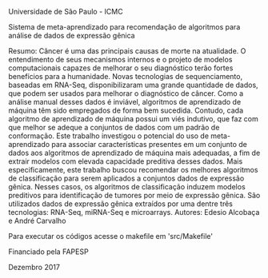 Universidade de São Paulo - ICMC

Sistema de meta-aprendizado para recomendação de algoritmos para análise de dados de expressão gênica

Resumo: Câncer é uma das principais causas de morte na atualidade. O entendimento de seus mecanismos internos e o projeto de modelos computacionais capazes de melhorar o seu diagnóstico terão fortes benefícios para a humanidade. Novas tecnologias de sequenciamento, baseadas em RNA-Seq, disponibilizaram uma grande quantidade de dados, que podem ser usados para melhorar o diagnóstico de câncer. Como a análise manual desses dados é inviável, algoritmos de aprendizado de máquina têm sido empregados de forma bem sucedida. Contudo, cada algoritmo de aprendizado de máquina possui um viés indutivo, que faz com que melhor se adeque a conjuntos de dados com um padrão de conformação.
Este trabalho investigou o potencial do uso de meta-aprendizado para associar características presentes em um conjunto de dados aos algoritmos de aprendizado de máquina mais adequadas, a fim de extrair modelos com elevada capacidade preditiva desses dados. Mais especificamente, este trabalho buscou recomendar os melhores algoritmos de classificação para serem aplicados a conjuntos dados de expressão gênica. Nesses casos, os algoritmos de classificação induzem modelos preditivos para identificação de tumores por meio de expressão gênica. São utilizados dados de expressão gênica extraídos por uma dentre três tecnologias: RNA-Seq, miRNA-Seq e microarrays.
Autores: Edesio Alcobaça e André Carvalho

Para executar os códigos acesse o makefile em 'src/Makefile'

Financiado pela FAPESP

Dezembro 2017
